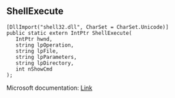 ## ShellExecute

```
[DllImport("shell32.dll", CharSet = CharSet.Unicode)]
public static extern IntPtr ShellExecute(
   IntPtr hwnd,
   string lpOperation,
   string lpFile,
   string lpParameters,
   string lpDirectory,
   int nShowCmd
);
```

Microsoft documentation: [Link](https://docs.microsoft.com/en-us/windows/win32/api/shellapi/nf-shellapi-shellexecutew)
